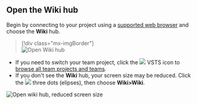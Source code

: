 
## Open the Wiki hub  

Begin by connecting to your project using a [supported web browser](/tfs/server/compatibility#supported-browsers) and choose the **Wiki** hub.  

> [!div class="mx-imgBorder"]  
> ![Open Wiki hub](/vsts/project/wiki/_img/wiki/wiki-connect-browser.png)

- If you need to switch your team project, click the ![](/vsts/work/_img/icons/project-icon.png) VSTS icon to [browse all team projects and teams](/vsts/user-guide/account-home-pages).   
- If you don't see the **Wiki** hub, your screen size may be reduced. Click the ![](/vsts/_shared/_img/ellipses-reduced-screen-size.png) three dots (elipses), then choose **Wiki>Wiki**.

![Open wiki hub, reduced screen size](/vsts/project/wiki/_img/wiki/open-wiki-hub.png)